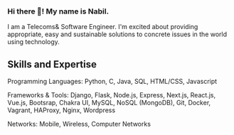 ### Hi there 👋! My name is Nabil.
I am a Telecoms& Software Engineer. I'm excited about providing appropriate, easy and sustainable solutions to concrete issues in the world using technology.

## Skills and Expertise
Programming Languages: Python, C, Java, SQL, HTML/CSS, Javascript

Frameworks & Tools: Django, Flask, Node.js, Express, Next.js, React.js, Vue.js, Bootsrap, Chakra UI, MySQL, NoSQL (MongoDB), Git, Docker, Vagrant, HAProxy, Nginx, Wordpress
  
Networks: Mobile, Wireless, Computer Networks


<!--
**nabil2i/nabil2i** is a ✨ _special_ ✨ repository because its `README.md` (this file) appears on your GitHub profile.

Here are some ideas to get you started:

- 🔭 I’m currently working on ...
- 🌱 I’m currently learning ...
- 👯 I’m looking to collaborate on ...
- 🤔 I’m looking for help with ...
- 💬 Ask me about ...
- 📫 How to reach me: ...
- 😄 Pronouns: ...
- ⚡ Fun fact: ...
-->
